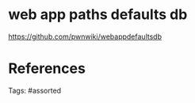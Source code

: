 # web app paths defaults db
https://github.com/pwnwiki/webappdefaultsdb

# References

Tags:
    #assorted
